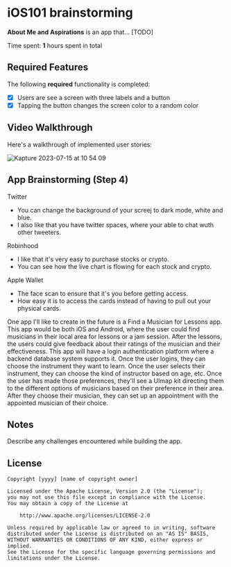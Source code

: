 # iOS101 brainstorming
 
**About Me and Aspirations** is an app that... [TODO] 

Time spent: **1** hours spent in total

## Required Features

The following **required** functionality is completed:

- [x] Users are see a screen with three labels and a button
- [x] Tapping the button changes the screen color to a random color
 
## Video Walkthrough

Here's a walkthrough of implemented user stories:


![Kapture 2023-07-15 at 10 54 09](https://github.com/gkora1/iOS101-brainstorming/assets/115364028/2c455e6f-d4ca-4786-86cc-cf6473c5a6ca)



## App Brainstorming (Step 4)

Twitter
 - You can change the background of your screej to dark mode, white and blue.
 - I also like that you have twitter spaces, where your able to chat wuth other tweeters.

Robinhood
 - I like that it's very easy to purchase stocks or crypto.
 - You can see how the live chart is flowing for each stock and crypto.

Apple Wallet
 - The face scan to ensure that it's you before getting access.
 - How easy it is to access the cards instead of having to pull out your physical cards.

One app I'll like to create in the future is a Find a Musician for Lessons app. This app would be both iOS and Android, where the user could find musicians in their local area for lessons or a jam session. After the lessons, the users could give feedback about their ratings of the musician and their effectiveness. This app will have a login authentication platform where a backend database system supports it. Once the user logins, they can choose the instrument they want to learn. Once the user selects their instrument, they can choose the kind of instructor based on age, etc. Once the user has made those preferences, they'll see a UImap kit directing them to the different options of musicians based on their preference in their area. After they choose their musician, they can set up an appointment with the appointed musician of their choice.

## Notes

Describe any challenges encountered while building the app.

## License

    Copyright [yyyy] [name of copyright owner]

    Licensed under the Apache License, Version 2.0 (the "License");
    you may not use this file except in compliance with the License.
    You may obtain a copy of the License at

        http://www.apache.org/licenses/LICENSE-2.0

    Unless required by applicable law or agreed to in writing, software
    distributed under the License is distributed on an "AS IS" BASIS,
    WITHOUT WARRANTIES OR CONDITIONS OF ANY KIND, either express or implied.
    See the License for the specific language governing permissions and
    limitations under the License.
